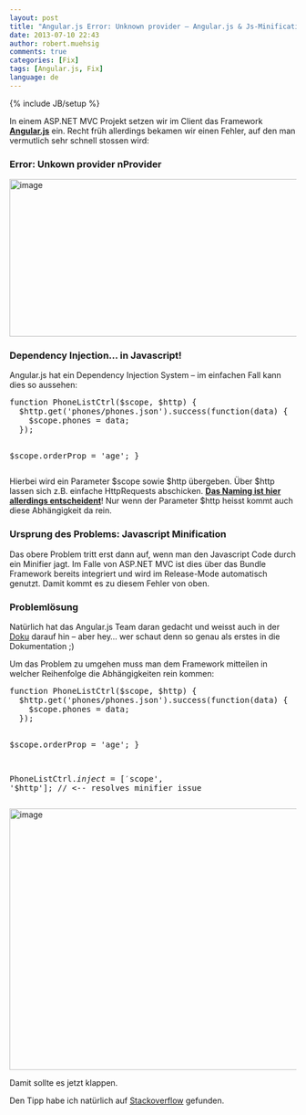 ```yaml
---
layout: post
title: "Angular.js Error: Unknown provider – Angular.js & Js-Minification"
date: 2013-07-10 22:43
author: robert.muehsig
comments: true
categories: [Fix]
tags: [Angular.js, Fix]
language: de
---
```

{% include JB/setup %}
<p>In einem ASP.NET MVC Projekt setzen wir im Client das Framework <a href="http://angularjs.org/"><strong>Angular.js</strong></a> ein. Recht früh allerdings bekamen wir einen Fehler, auf den man vermutlich sehr schnell stossen wird: </p> <h3>Error: Unkown provider nProvider</h3> <p><a href="{{BASE_PATH}}/assets/wp-images-de/image1872.png"><img title="image" style="border-top: 0px; border-right: 0px; border-bottom: 0px; border-left: 0px; display: inline" border="0" alt="image" src="{{BASE_PATH}}/assets/wp-images-de/image_thumb1015.png" width="585" height="276"></a> </p> <p></p> <h3>Dependency Injection… in Javascript!</h3> <p>Angular.js hat ein Dependency Injection System – im einfachen Fall kann dies so aussehen:</p><pre class="brush: csharp; auto-links: true; collapse: false; first-line: 1; gutter: true; html-script: false; light: false; ruler: false; smart-tabs: true; tab-size: 4; toolbar: true;">function PhoneListCtrl($scope, $http) {
  $http.get('phones/phones.json').success(function(data) {
    $scope.phones = data;
  });
 
  $scope.orderProp = 'age';
}</pre>
<p>Hierbei wird ein Parameter $scope sowie $http übergeben. Über $http lassen sich z.B. einfache HttpRequests abschicken. <strong><u>Das Naming ist hier allerdings entscheident</u></strong>! Nur wenn der Parameter $http heisst kommt auch diese Abhängigkeit da rein.</p>
<h3>Ursprung des Problems: Javascript Minification</h3>
<p>Das obere Problem tritt erst dann auf, wenn man den Javascript Code durch ein Minifier jagt. Im Falle von ASP.NET MVC ist dies über das Bundle Framework bereits integriert und wird im Release-Mode automatisch genutzt. Damit kommt es zu diesem Fehler von oben.</p>
<h3>Problemlösung</h3>
<p>Natürlich hat das Angular.js Team daran gedacht und weisst auch in der <a href="http://docs.angularjs.org/tutorial/step_05">Doku</a> darauf hin – aber hey… wer schaut denn so genau als erstes in die Dokumentation ;)</p>
<p>Um das Problem zu umgehen muss man dem Framework mitteilen in welcher Reihenfolge die Abhängigkeiten rein kommen:</p><pre class="brush: csharp; auto-links: true; collapse: false; first-line: 1; gutter: true; html-script: false; light: false; ruler: false; smart-tabs: true; tab-size: 4; toolbar: true;">function PhoneListCtrl($scope, $http) {
  $http.get('phones/phones.json').success(function(data) {
    $scope.phones = data;
  });
 
  $scope.orderProp = 'age';
}
 
PhoneListCtrl.$inject = ['$scope', '$http']; // &lt;-- resolves minifier issue</pre>
<p><a href="http://docs.angularjs.org/tutorial/step_05"><img title="image" style="border-top: 0px; border-right: 0px; border-bottom: 0px; border-left: 0px; display: inline" border="0" alt="image" src="{{BASE_PATH}}/assets/wp-images-de/image1873.png" width="511" height="458"></a> </p>
<p>Damit sollte es jetzt klappen.</p>
<p>Den Tipp habe ich natürlich auf <a href="http://stackoverflow.com/questions/15720580/why-does-this-angular-controller-throw-error-unknown-provider-nprovider-n">Stackoverflow</a> gefunden.</p>
